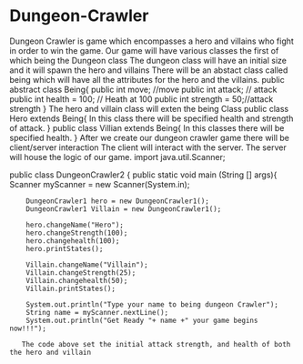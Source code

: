 # Dungeon-Crawler
Dungeon Crawler is game which encompasses a hero and villains who fight in order to win the game. 
Our game will have various classes the first of which being the Dungeon class
The dungeon class will have an initial size and it will spawn the hero and villains
There will be an abstact class called being which will have all the attributes for the hero and the villains. 
public abstract class Being{
    public int move; //move
    public int attack; // attack
    public int health = 100; // Heath at 100
    public int strength = 50;//attack strength
}
The hero and villain class will exten the being Class
public class Hero extends Being{
    In this class there will be specified health and strength of attack.
}
public class Villian extends Being{
    In this classes there will be specified health. 
}
After we create our dungeon crawler game there will be client/server interaction
The client will interact with the server. 
The server will house the logic of our game. 
import java.util.Scanner;

public class DungeonCrawler2 {
    public static void main (String [] args){
        Scanner myScanner = new Scanner(System.in);
        
        DungeonCrawler1 hero = new DungeonCrawler1();
        DungeonCrawler1 Villain = new DungeonCrawler1();
        
        hero.changeName("Hero");
        hero.changeStrength(100);
        hero.changehealth(100);
        hero.printStates();
        
        Villain.changeName("Villain");
        Villain.changeStrength(25);
        Villain.changehealth(50);
        Villain.printStates();
         
        System.out.println("Type your name to being dungeon Crawler");
        String name = myScanner.nextLine();
        System.out.println("Get Ready "+ name +" your game begins now!!!");
        
       The code above set the initial attack strength, and health of both the hero and villain
